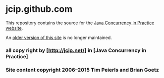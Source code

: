 jcip.github.com
===============

This repository contains the source for the [Java Concurrency in Practice website](http://jcip.net).

An [older version of this site](http://jcip.net.s3-website-us-east-1.amazonaws.com/) is no longer maintained.

### all copy right by [http://jcip.net/] in [Java Concurrency in Practice]
### Site content copyright 2006–2015 Tim Peierls and Brian Goetz